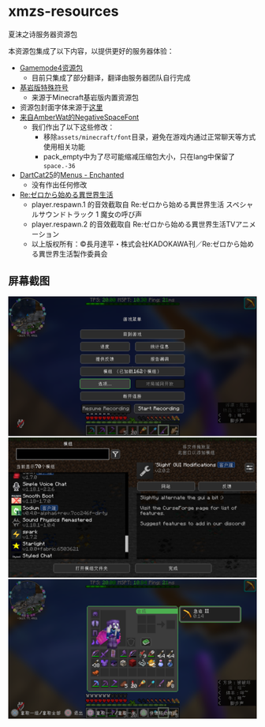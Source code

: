 # xmzs-resources
夏沫之诗服务器资源包

本资源包集成了以下内容，以提供更好的服务器体验：
* [Gamemode4资源包](https://github.com/Gamemode4Dev/GM4_Resources)
    * 目前只集成了部分翻译，翻译由服务器团队自行完成
* [基岩版特殊符号](assets/xmzs/textures/bedrock_glyphs/)
    * 来源于Minecraft基岩版内置资源包
* 资源包封面字体来源于[这里](https://www.lexaloffle.com/bbs/?tid=3760)
* [来自AmberWat的NegativeSpaceFont](https://github.com/AmberWat/NegativeSpaceFont)
    * 我们作出了以下这些修改：
        * 移除`assets/minecraft/font`目录，避免在游戏内通过正常聊天等方式使用相关功能
        * pack_empty中为了尽可能缩减压缩包大小，只在lang中保留了`space.-36`
* [DartCat25](https://www.planetminecraft.com/member/dartcat25/)的[Menus - Enchanted](https://www.planetminecraft.com/texture-pack/menus-enchanted/)
    * 没有作出任何修改
* [Re:ゼロから始める異世界生活](http://re-zero-anime.jp/)
    * player.respawn.1 的音效截取自 Re:ゼロから始める異世界生活 スペシャルサウンドトラック 1 魔女の呼び声
    * player.respawn.2 的音效截取自 Re:ゼロから始める異世界生活TVアニメーション
    * 以上版权所有：©長月達平・株式会社KADOKAWA刊／Re:ゼロから始める異世界生活製作委員会

## 屏幕截图
![1](screenshots/2022-01-17_22-40-28_的屏幕截图.png)
![2](screenshots/2022-01-17_22-40-52_的屏幕截图.png)
![3](screenshots/2022-01-17_22-41-25_的屏幕截图.png)